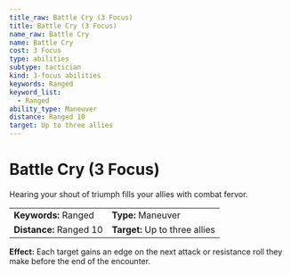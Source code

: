 ```yaml
---
title_raw: Battle Cry (3 Focus)
title: Battle Cry (3 Focus)
name_raw: Battle Cry
name: Battle Cry
cost: 3 Focus
type: abilities
subtype: tactician
kind: 3-focus abilities
keywords: Ranged
keyword_list:
  - Ranged
ability_type: Maneuver
distance: Ranged 10
target: Up to three allies
---
```


# Battle Cry (3 Focus)

Hearing your shout of triumph fills your allies with combat fervor.

|                         |                                |
| :---------------------- | :----------------------------- |
| **Keywords:** Ranged    | **Type:** Maneuver             |
| **Distance:** Ranged 10 | **Target:** Up to three allies |

**Effect:** Each target gains an edge on the next attack or resistance roll they make before the end of the encounter.
